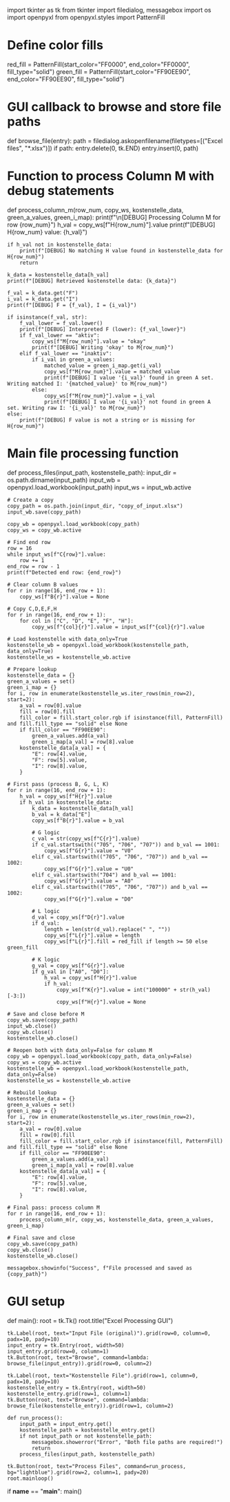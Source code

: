 import tkinter as tk
from tkinter import filedialog, messagebox
import os
import openpyxl
from openpyxl.styles import PatternFill

# Define color fills
red_fill = PatternFill(start_color="FF0000", end_color="FF0000", fill_type="solid")
green_fill = PatternFill(start_color="FF90EE90", end_color="FF90EE90", fill_type="solid")

# GUI callback to browse and store file paths
def browse_file(entry):
    path = filedialog.askopenfilename(filetypes=[("Excel files", "*.xlsx")])
    if path:
        entry.delete(0, tk.END)
        entry.insert(0, path)

# Function to process Column M with debug statements
def process_column_m(row_num, copy_ws, kostenstelle_data, green_a_values, green_i_map):
    print(f"\n[DEBUG] Processing Column M for row {row_num}")
    h_val = copy_ws[f"H{row_num}"].value
    print(f"[DEBUG] H{row_num} value: {h_val}")

    if h_val not in kostenstelle_data:
        print(f"[DEBUG] No matching H value found in kostenstelle_data for H{row_num}")
        return

    k_data = kostenstelle_data[h_val]
    print(f"[DEBUG] Retrieved kostenstelle data: {k_data}")

    f_val = k_data.get("F")
    i_val = k_data.get("I")
    print(f"[DEBUG] F = {f_val}, I = {i_val}")

    if isinstance(f_val, str):
        f_val_lower = f_val.lower()
        print(f"[DEBUG] Interpreted F (lower): {f_val_lower}")
        if f_val_lower == "aktiv":
            copy_ws[f"M{row_num}"].value = "okay"
            print(f"[DEBUG] Writing 'okay' to M{row_num}")
        elif f_val_lower == "inaktiv":
            if i_val in green_a_values:
                matched_value = green_i_map.get(i_val)
                copy_ws[f"M{row_num}"].value = matched_value
                print(f"[DEBUG] I value '{i_val}' found in green A set. Writing matched I: '{matched_value}' to M{row_num}")
            else:
                copy_ws[f"M{row_num}"].value = i_val
                print(f"[DEBUG] I value '{i_val}' not found in green A set. Writing raw I: '{i_val}' to M{row_num}")
    else:
        print(f"[DEBUG] F value is not a string or is missing for H{row_num}")

# Main file processing function
def process_files(input_path, kostenstelle_path):
    input_dir = os.path.dirname(input_path)
    input_wb = openpyxl.load_workbook(input_path)
    input_ws = input_wb.active

    # Create a copy
    copy_path = os.path.join(input_dir, "copy_of_input.xlsx")
    input_wb.save(copy_path)

    copy_wb = openpyxl.load_workbook(copy_path)
    copy_ws = copy_wb.active

    # Find end row
    row = 16
    while input_ws[f"C{row}"].value:
        row += 1
    end_row = row - 1
    print(f"Detected end row: {end_row}")

    # Clear column B values
    for r in range(16, end_row + 1):
        copy_ws[f"B{r}"].value = None

    # Copy C,D,E,F,H
    for r in range(16, end_row + 1):
        for col in ["C", "D", "E", "F", "H"]:
            copy_ws[f"{col}{r}"].value = input_ws[f"{col}{r}"].value

    # Load kostenstelle with data_only=True
    kostenstelle_wb = openpyxl.load_workbook(kostenstelle_path, data_only=True)
    kostenstelle_ws = kostenstelle_wb.active

    # Prepare lookup
    kostenstelle_data = {}
    green_a_values = set()
    green_i_map = {}
    for i, row in enumerate(kostenstelle_ws.iter_rows(min_row=2), start=2):
        a_val = row[0].value
        fill = row[0].fill
        fill_color = fill.start_color.rgb if isinstance(fill, PatternFill) and fill.fill_type == "solid" else None
        if fill_color == "FF90EE90":
            green_a_values.add(a_val)
            green_i_map[a_val] = row[8].value
        kostenstelle_data[a_val] = {
            "E": row[4].value,
            "F": row[5].value,
            "I": row[8].value,
        }

    # First pass (process B, G, L, K)
    for r in range(16, end_row + 1):
        h_val = copy_ws[f"H{r}"].value
        if h_val in kostenstelle_data:
            k_data = kostenstelle_data[h_val]
            b_val = k_data["E"]
            copy_ws[f"B{r}"].value = b_val

            # G logic
            c_val = str(copy_ws[f"C{r}"].value)
            if c_val.startswith(("705", "706", "707")) and b_val == 1001:
                copy_ws[f"G{r}"].value = "V0"
            elif c_val.startswith(("705", "706", "707")) and b_val == 1002:
                copy_ws[f"G{r}"].value = "U0"
            elif c_val.startswith("704") and b_val == 1001:
                copy_ws[f"G{r}"].value = "A0"
            elif c_val.startswith(("705", "706", "707")) and b_val == 1002:
                copy_ws[f"G{r}"].value = "D0"

            # L logic
            d_val = copy_ws[f"D{r}"].value
            if d_val:
                length = len(str(d_val).replace(" ", ""))
                copy_ws[f"L{r}"].value = length
                copy_ws[f"L{r}"].fill = red_fill if length >= 50 else green_fill

            # K logic
            g_val = copy_ws[f"G{r}"].value
            if g_val in ["A0", "D0"]:
                h_val = copy_ws[f"H{r}"].value
                if h_val:
                    copy_ws[f"K{r}"].value = int("100000" + str(h_val)[-3:])
                    copy_ws[f"H{r}"].value = None

    # Save and close before M
    copy_wb.save(copy_path)
    input_wb.close()
    copy_wb.close()
    kostenstelle_wb.close()

    # Reopen both with data_only=False for column M
    copy_wb = openpyxl.load_workbook(copy_path, data_only=False)
    copy_ws = copy_wb.active
    kostenstelle_wb = openpyxl.load_workbook(kostenstelle_path, data_only=False)
    kostenstelle_ws = kostenstelle_wb.active

    # Rebuild lookup
    kostenstelle_data = {}
    green_a_values = set()
    green_i_map = {}
    for i, row in enumerate(kostenstelle_ws.iter_rows(min_row=2), start=2):
        a_val = row[0].value
        fill = row[0].fill
        fill_color = fill.start_color.rgb if isinstance(fill, PatternFill) and fill.fill_type == "solid" else None
        if fill_color == "FF90EE90":
            green_a_values.add(a_val)
            green_i_map[a_val] = row[8].value
        kostenstelle_data[a_val] = {
            "E": row[4].value,
            "F": row[5].value,
            "I": row[8].value,
        }

    # Final pass: process column M
    for r in range(16, end_row + 1):
        process_column_m(r, copy_ws, kostenstelle_data, green_a_values, green_i_map)

    # Final save and close
    copy_wb.save(copy_path)
    copy_wb.close()
    kostenstelle_wb.close()

    messagebox.showinfo("Success", f"File processed and saved as {copy_path}")

# GUI setup
def main():
    root = tk.Tk()
    root.title("Excel Processing GUI")

    tk.Label(root, text="Input File (original)").grid(row=0, column=0, padx=10, pady=10)
    input_entry = tk.Entry(root, width=50)
    input_entry.grid(row=0, column=1)
    tk.Button(root, text="Browse", command=lambda: browse_file(input_entry)).grid(row=0, column=2)

    tk.Label(root, text="Kostenstelle File").grid(row=1, column=0, padx=10, pady=10)
    kostenstelle_entry = tk.Entry(root, width=50)
    kostenstelle_entry.grid(row=1, column=1)
    tk.Button(root, text="Browse", command=lambda: browse_file(kostenstelle_entry)).grid(row=1, column=2)

    def run_process():
        input_path = input_entry.get()
        kostenstelle_path = kostenstelle_entry.get()
        if not input_path or not kostenstelle_path:
            messagebox.showerror("Error", "Both file paths are required!")
            return
        process_files(input_path, kostenstelle_path)

    tk.Button(root, text="Process Files", command=run_process, bg="lightblue").grid(row=2, column=1, pady=20)
    root.mainloop()

if __name__ == "__main__":
    main()
